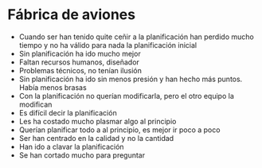 Fábrica de aviones
======
* Cuando ser han tenido quite ceñir a la planificación han perdido mucho tiempo y no ha válido para nada la planificación inicial
* Sin planificación ha ido mucho mejor
* Faltan recursos humanos, diseñador
* Problemas técnicos, no tenían ilusión
* Sin planificación ha ido sin menos presión y han hecho más puntos. Había menos brasas
* Con la planificación no querían modificarla, pero el otro equipo la modifican
* Es difícil decir la planificación
* Les ha costado mucho plasmar algo al principio
* Querían planificar todo a al principio, es mejor ir poco a poco
* Ser han centrado en la calidad y no la cantidad
* Han ido a clavar la planificación
* Se han cortado mucho para preguntar
